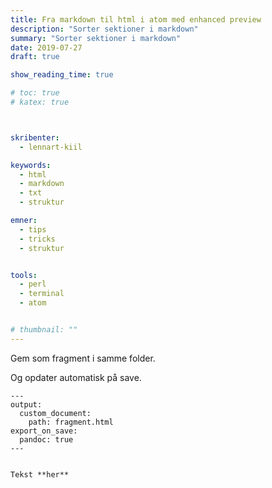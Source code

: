 ```yaml
---
title: Fra markdown til html i atom med enhanced preview
description: "Sorter sektioner i markdown"
summary: "Sorter sektioner i markdown"
date: 2019-07-27
draft: true

show_reading_time: true

# toc: true
# katex: true



skribenter:
  - lennart-kiil

keywords:
  - html
  - markdown
  - txt
  - struktur

emner:
  - tips
  - tricks
  - struktur


tools:
  - perl
  - terminal
  - atom


# thumbnail: ""
---
```


Gem som fragment i samme folder.

Og opdater automatisk på save.

```
---
output:
  custom_document:
    path: fragment.html
export_on_save:
  pandoc: true
---


Tekst **her**

```
